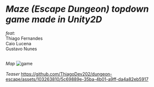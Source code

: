 # *Maze (Escape Dungeon) topdown game made in Unity2D*

*feat*:</br>
Thiago Fernandes</br>
Caio Lucena</br>
Gustavo Nunes</br>
<br/>

*Map*
![game](https://github.com/ThiagoDev202/dungeon-escape/assets/103263810/cc7234c1-721b-473d-8b83-9b50c756b184)
<br/>
<br/>
*Teaser*
https://github.com/ThiagoDev202/dungeon-escape/assets/103263810/5c69889e-35ba-4b01-a9ff-da4a82eb5917



